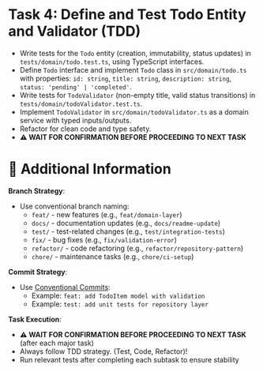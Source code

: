 # Task 4: Define and Test Todo Entity and Validator (TDD)

- Write tests for the `Todo` entity (creation, immutability, status updates) in `tests/domain/todo.test.ts`, using TypeScript interfaces.
- Define `Todo` interface and implement `Todo` class in `src/domain/todo.ts` with properties: `id: string`, `title: string`, `description: string`, `status: 'pending' | 'completed'`.
- Write tests for `TodoValidator` (non-empty title, valid status transitions) in `tests/domain/todoValidator.test.ts`.
- Implement `TodoValidator` in `src/domain/todoValidator.ts` as a domain service with typed inputs/outputs.
- Refactor for clean code and type safety.
- **⚠️ WAIT FOR CONFIRMATION BEFORE PROCEEDING TO NEXT TASK**

# 🔧 Additional Information

**Branch Strategy**:

- Use conventional branch naming:
  - `feat/` - new features (e.g., `feat/domain-layer`)
  - `docs/` - documentation updates (e.g., `docs/readme-update`)
  - `test/` - test-related changes (e.g., `test/integration-tests`)
  - `fix/` - bug fixes (e.g., `fix/validation-error`)
  - `refactor/` - code refactoring (e.g., `refactor/repository-pattern`)
  - `chore/` - maintenance tasks (e.g., `chore/ci-setup`)

**Commit Strategy**:

- Use [Conventional Commits](https://www.conventionalcommits.org/en/v1.0.0/):
  - Example: `feat: add TodoItem model with validation`
  - Example: `test: add unit tests for repository layer`

**Task Execution**:

- **⚠️ WAIT FOR CONFIRMATION BEFORE PROCEEDING TO NEXT TASK** (after each major task)
- Always follow TDD strategy. (Test, Code, Refactor)!
- Run relevant tests after completing each subtask to ensure stability
